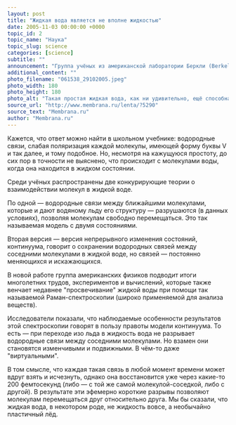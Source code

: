 ```yaml
---
layout: post
title: "Жидкая вода является не вполне жидкостью"
date: 2005-11-03 00:00:00 +0000
topic_id: 2
topic_name: "Наука"
topic_slug: science
categories: [science]
subtitle: ""
announcement: "Группа учёных из американской лаборатории Беркли (Berkeley Lab) и университета Калифорнии (UC Berkeley) нашли ответ на простой вопрос: как взаимодействуют между собой молекулы воды?"
additional_content: ""
photo_filename: "061538_29102005.jpeg"
photo_width: 180
photo_height: 180
photo_alt: "Такая простая жидкая вода, как ни удивительно, ещё способна удивлять учёных"
source_url: "http://www.membrana.ru/lenta/?5290"
source_text: "Membrana.ru"
author: "Membrana.ru"
---
```

Кажется, что ответ можно найти в школьном учебнике: водородные связи, слабая поляризация каждой молекулы, имеющей форму буквы V и так далее, и тому подобное. Но, несмотря на кажущуюся простоту, до сих пор в точности не выяснено, что происходит с молекулами воды, когда она находится в жидком состоянии.

Среди учёных распространены две конкурирующие теории о взаимодействии молекул в жидкой воде.

По одной — водородные связи между ближайшими молекулами, которые и дают водяному льду его структуру — разрушаются (в данных условиях), позволяя молекулам свободно перемещаться. Это так называемая модель с двумя состояниями.

Вторая версия — версия непрерывного изменения состояний, континуума, говорит о сохранении водородных связей между соседними молекулами в жидкой воде, но связей — постоянно меняющихся и искажающихся.

В новой работе группа американских физиков подводит итоги многолетних трудов, экспериментов и вычислений, которые также венчает недавнее "просвечивание" жидкой воды при помощи так называемой Раман-спектроскопии (широко применяемой для анализа веществ).

Исследователи показали, что наблюдаемые особенности результатов этой спектроскопии говорят в пользу правоты модели континуума. То есть — при переходе изо льда в жидкость вода не разрывает водородные связи между соседними молекулами. Но взамен они становятся изменчивыми и подвижными. В чём-то даже "виртуальными".

В том смысле, что каждая такая связь в любой момент времени может вдруг взять и исчезнуть, однако она восстановится уже через какие-то 200 фемтосекунд (либо — с той же самой молекулой-соседкой, либо с другой). В результате эти эфемерно короткие разрывы позволяют молекулам перемещаться друг относительно друга. Мы бы сказали, что жидкая вода, в некотором роде, не жидкость вовсе, а необычайно пластичный лёд.
